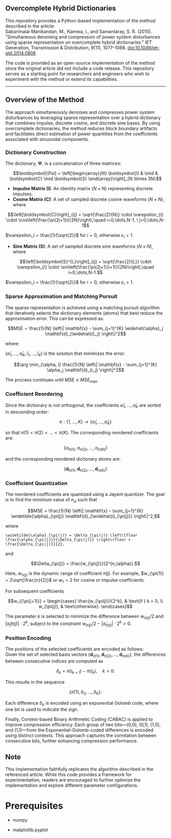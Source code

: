 ## Overcomplete Hybrid Dictionaries

This repository provides a Python-based implementation of the method described in the article:  
Sabarimalai Manikandan, M., Kamwa, I., and Samantaray, S. R. (2015). "Simultaneous denoising and compression of power system disturbances using sparse representation on overcomplete hybrid dictionaries." IET Generation, Transmission & Distribution, 9(11), 1077–1088. [doi:10.1049/iet-gtd.2014.0806](https://ietresearch.onlinelibrary.wiley.com/doi/full/10.1049/iet-gtd.2014.0806)

The code is provided as an open-source implementation of the method since the original article did not include a code release. This repository serves as a starting point for researchers and engineers who wish to experiment with the method or extend its capabilities.

---

## Overview of the Method

The approach simultaneously denoises and compresses power system disturbances by leveraging sparse representation over a hybrid dictionary that combines impulse, discrete cosine, and discrete sine bases. By using overcomplete dictionaries, the method reduces block boundary artifacts and facilitates direct estimation of power quantities from the coefficients associated with sinusoidal components.

### Dictionary Construction
The dictionary, $\boldsymbol{\Psi}$, is a concatenation of three matrices:
```math
\boldsymbol{\Psi} = \left[\begin{array}{lll}
\boldsymbol{I} & \mid & \boldsymbol{C} \mid \boldsymbol{S}
\end{array}\right]_{N \times 3N}
```
- **Impulse Matrix ($\boldsymbol{I}$)**: An identity matrix ($N \times N$) representing discrete impulses.
- **Cosine Matrix ($\boldsymbol{C}$)**: A set of sampled discrete cosine waveforms ($N \times N$), where
```math
\left[\boldsymbol{C}\right]_{ij} = \sqrt{\frac{2}{N}} \cdot \varepsilon_{i} \cdot \cos\left(\frac{\pi(2j+1)i}{2N}\right),\quad i=0,\dots,N-1, \ j=0,\dots,N-1
```

  $\varepsilon_i = \frac{1}{\sqrt{2}}$ for $i = 0$, otherwise $\varepsilon_i = 1$.
- **Sine Matrix ($\boldsymbol{S}$)**: A set of sampled discrete sine waveforms ($N \times N$), where
```math
\left[\boldsymbol{S}^{L}\right]_{ij} = \sqrt{\frac{2}{L}} \cdot \varepsilon_{i} \cdot \sin\left(\frac{\pi(2j+1)(i+1)}{2N}\right),\quad i=0,\dots,N-1.
```
$\varepsilon_i = \frac{1}{\sqrt{2}}$ for $i = 0$, otherwise $\varepsilon_i = 1$.

### Sparse Approximation and Matching Pursuit
The sparse representation is achieved using a matching pursuit algorithm that iteratively selects the dictionary elements (atoms) that best reduce the approximation error. This can be expressed as:
```math
MSE = \frac{1}{N} \left\| \mathbf{x} - \sum_{j=1}^{K} \widehat{\alpha}_j \mathbf{d}_{\widehat{i}_j} \right\|^2
```
where 

$(\widehat{\alpha}_1, \ldots, \widehat{\alpha}_K, \widehat{i}_1, \ldots, \widehat{i}_K)$ is the solution that minimizes the error:

```math
\arg \min_{\alpha, i} \frac{1}{N} \left\| \mathbf{x} - \sum_{j=1}^{K} \alpha_j \mathbf{d}_{i_j} \right\|^2
```
The process continues until $MSE \leq MSE_{\text{max}}$.

### Coefficient Reordering
Since the dictionary is not orthogonal, the coefficients $\widehat{\alpha}_1, \ldots, \widehat{\alpha}_K$ are sorted in descending order:
```math
\pi : \{1, \ldots, K\} \to \{\widehat{\alpha}_1, \ldots, \widehat{\alpha}_K\}
```

so that $\pi(1) < \pi(2) < \ldots < \pi(K)$. The corresponding reordered coefficients are:
```math
\{\alpha_{\pi(1)}, \alpha_{\pi(2)}, \ldots, \alpha_{\pi(K)}\}
```
and the corresponding reordered dictionary atoms are:
```math
\{\mathbf{d}_{\pi(1)}, \mathbf{d}_{\pi(2)}, \ldots, \mathbf{d}_{\pi(K)}\}
```

### Coefficient Quantization
The reordered coefficients are quantized using a Jayant quantizer. The goal is to find the minimum value of $n_\alpha$ such that
```math
MSE = \frac{1}{N} \left\| \mathbf{x} - \sum_{j=1}^{K} \widetilde{\alpha}_{\pi(j)} \mathbf{d}_{\widehat{i}_{\pi(j)}} \right\|^2,
```
where
```
\widetilde{\alpha}_{\pi(j)} = \Delta_{\pi(j)} \left\lfloor \frac{\alpha_{\pi(j)}}{\Delta_{\pi(j)}} \right\rfloor + \frac{\Delta_{\pi(j)}}{2},
```
and
```math
\Delta_{\pi(j)} = \frac{w_{\pi(j)}}{2^{n_\alpha}}.
```
Here, $w_{\pi(j)}$ is the dynamic range of coefficient ${\pi(j)}$. For example, $w_{\pi(1)} = 2\sqrt{\frac{n}{2}}$ or $w_1 = 2$ for cosine or impulse coefficients.

For subsequent coefficients
```math
w_{{\pi(j+1)}} =
\begin{cases}
\frac{w_{\pi(j)}}{2^k}, & \text{if } k > 0, \\
w_{\pi(j)}, & \text{otherwise}.
\end{cases}
```
The parameter $k$ is selected to minimize the difference between $w_{\pi(j)}/2$ and $|\widetilde{\alpha}_j{\pi(j)}| \cdot 2^k$, subject to the constraint $w_{\pi(j)}/2 - |\widetilde{\alpha}_{\pi(j)}| \cdot 2^k > 0$.


### Position Encoding

The positions of the selected coefficients are encoded as follows:  
Given the set of selected basis vectors $\{\mathbf{d}_{\pi(1)}, \mathbf{d}_{\pi(2)}, \ldots, \mathbf{d}_{\pi(K)}\}$, the differences between consecutive indices are computed as  
```math
\delta_k = \pi(i_{k+1}) - \pi(i_k), \quad k > 0.  
``` 
This results in the sequence  
```math
\{\pi(1), \delta_2, \ldots, \delta_K\}.  
```
Each difference $\delta_k$ is encoded using an exponential Golomb code, where one bit is used to indicate the sign.

Finally, Context-based Binary Arithmetic Coding (CABAC) is applied to improve compression efficiency. Each group of two bits—(0,0), (0,1), (1,0), and (1,1)—from the Exponential-Golomb-coded differences is encoded using distinct contexts. This approach captures the correlation between consecutive bits, further enhancing compression performance.


## Note
This implementation faithfully replicates the algorithm described in the referenced article. While this code provides a framework for experimentation, readers are encouraged to further optimize the implementation and explore different parameter configurations.


# Prerequisites

- numpy


- matplotlib.pyplot
